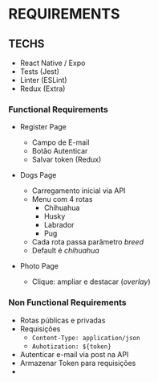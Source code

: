 # REQUIREMENTS

## TECHS

- React Native / Expo
- Tests (Jest)
- Linter (ESLint)
- Redux (Extra)

### Functional Requirements

- Register Page

  - Campo de E-mail
  - Botão Autenticar
  - Salvar token (Redux)

- Dogs Page

  - Carregamento inicial via API
  - Menu com 4 rotas
    - Chihuahua
    - Husky
    - Labrador
    - Pug
  - Cada rota passa parâmetro _breed_
  - Default é _chihuahua_

- Photo Page
  - Clique: ampliar e destacar (_overlay_)

### Non Functional Requirements

- Rotas públicas e privadas
- Requisições
  - `Content-Type: application/json`
  - `Auhotization: ${token}`
- Autenticar e-mail via post na API
- Armazenar Token para requisições
-
